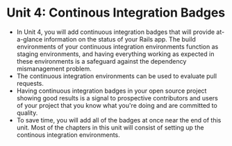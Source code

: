 # Unit 4: Continous Integration Badges

* In Unit 4, you will add continuous integration badges that will provide at-a-glance information on the status of your Rails app.  The build environments of your continuous integration environments function as staging environments, and having everything working as expected in these environments is a safeguard against the dependency mismanagement problem.
* The continuous integration environments can be used to evaluate pull requests.
* Having continuous integration badges in your open source project showing good results is a signal to prospective contributors and users of your project that you know what you're doing and are committed to quality.
* To save time, you will add all of the badges at once near the end of this unit.  Most of the chapters in this unit will consist of setting up the continous integration environments.
